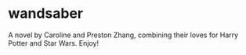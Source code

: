 # wandsaber
A novel by Caroline and Preston Zhang, combining their loves for Harry Potter and Star Wars. Enjoy!
